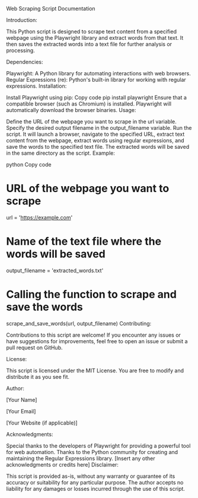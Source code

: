 Web Scraping Script Documentation

Introduction:

This Python script is designed to scrape text content from a specified webpage using the Playwright library and extract words from that text. It then saves the extracted words into a text file for further analysis or processing.

Dependencies:

Playwright: A Python library for automating interactions with web browsers.
Regular Expressions (re): Python's built-in library for working with regular expressions.
Installation:

Install Playwright using pip:
Copy code
pip install playwright
Ensure that a compatible browser (such as Chromium) is installed. Playwright will automatically download the browser binaries.
Usage:

Define the URL of the webpage you want to scrape in the url variable.
Specify the desired output filename in the output_filename variable.
Run the script. It will launch a browser, navigate to the specified URL, extract text content from the webpage, extract words using regular expressions, and save the words to the specified text file.
The extracted words will be saved in the same directory as the script.
Example:

python
Copy code
# URL of the webpage you want to scrape
url = 'https://example.com'

# Name of the text file where the words will be saved
output_filename = 'extracted_words.txt'

# Calling the function to scrape and save the words
scrape_and_save_words(url, output_filename)
Contributing:

Contributions to this script are welcome! If you encounter any issues or have suggestions for improvements, feel free to open an issue or submit a pull request on GitHub.

License:

This script is licensed under the MIT License. You are free to modify and distribute it as you see fit.

Author:

[Your Name]

[Your Email]

[Your Website (if applicable)]

Acknowledgments:

Special thanks to the developers of Playwright for providing a powerful tool for web automation.
Thanks to the Python community for creating and maintaining the Regular Expressions library.
[Insert any other acknowledgments or credits here]
Disclaimer:

This script is provided as-is, without any warranty or guarantee of its accuracy or suitability for any particular purpose. The author accepts no liability for any damages or losses incurred through the use of this script.